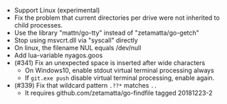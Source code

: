 - Support Linux (experimental)
- Fix the problem that current directories per drive were not inherited to child processes.
- Use the library "mattn/go-tty" instead of "zetamatta/go-getch"
- Stop using msvcrt.dll via "syscall" directly
- On linux, the filename NUL equals /dev/null
- Add lua-variable nyagos.goos
- (#341) Fix an unexpected space is inserted after wide characters
    * On Windows10, enable stdout virtual terminal processing always
    * If `git.exe push` disable virtual terminal processing, enable again.
- (#339) Fix that wildcard pattern `.??*` matches `..`
    * It requires github.com/zetamatta/go-findfile tagged 20181223-2
